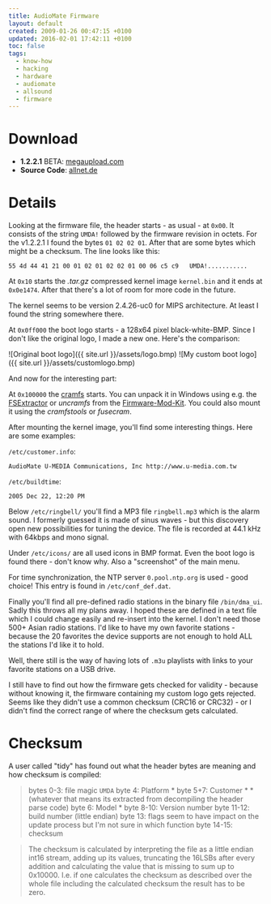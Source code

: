 ```yaml
---
title: AudioMate Firmware
layout: default
created: 2009-01-26 00:47:15 +0100
updated: 2016-02-01 17:42:11 +0100
toc: false
tags:
  - know-how
  - hacking
  - hardware
  - audiomate
  - allsound
  - firmware
---
```

Download
========

* **1.2.2.1** BETA: [megaupload.com](http://www.megaupload.com/de/?d=HTVF7XZA)
* **Source Code**: [allnet.de](http://www.allnet.de/downloads.php?produkt=ALLSOUND)


Details
=======

Looking at the firmware file, the header starts - as usual - at `0x00`. It consists of the string `UMDA!` followed by
the firmware revision in octets. For the v1.2.2.1 I found the bytes `01 02 02 01`. After that are some bytes which
might be a checksum. The line looks like this:

    55 4d 44 41 21 00 01 02 01 02 02 01 00 06 c5 c9   UMDA!...........

At `0x10` starts the *.tar.gz* compressed kernel image `kernel.bin` and it ends at `0x0e1474`. After that there's a lot
of room for more code in the future.

The kernel seems to be version 2.4.26-uc0 for MIPS architecture. At least I found the string somewhere there.

At `0x0ff000` the boot logo starts - a 128x64 pixel black-white-BMP. Since I don't like the original logo, I made a new
one. Here's the comparison:

![Original boot logo]({{ site.url }}/assets/logo.bmp)   ![My custom boot logo]({{ site.url }}/assets/customlogo.bmp)

And now for the interesting part:

At `0x100000` the [cramfs](http://en.wikipedia.org/wiki/cramfs) starts. You can unpack it in Windows using e.g. the
[FSExtractor](https://sourceforge.net/project/showfiles.php?group_id=99199&package_id=108962&release_id=263019) or
*uncramfs* from the [Firmware-Mod-Kit](http://code.google.com/p/firmware-mod-kit/). You could also mount it using the
*cramfstools* or *fusecram*.

After mounting the kernel image, you'll find some interesting things. Here are some examples:

`/etc/customer.info`:

    AudioMate U-MEDIA Communications, Inc http://www.u-media.com.tw

`/etc/buildtime`:

    2005 Dec 22, 12:20 PM

Below `/etc/ringbell/` you'll find a MP3 file `ringbell.mp3` which is the alarm sound. I formerly guessed it is made of
sinus waves - but this discovery open new possibilities for tuning the device. The file is recorded at 44.1 kHz with
64kbps and mono signal.

Under `/etc/icons/` are all used icons in BMP format. Even the boot logo is found there - don't know why. Also a
"screenshot" of the main menu.

For time synchronization, the NTP server `0.pool.ntp.org` is used - good choice! This entry is found in `/etc/conf_def.dat`.

Finally you'll find all pre-defined radio stations in the binary file `/bin/dma_ui`. Sadly this throws all my plans
away. I hoped these are defined in a text file which I could change easily and re-insert into the kernel. I don't need
those 500+ Asian radio stations. I'd like to have my own favorite stations - because the 20 favorites the device
supports are not enough to hold ALL the stations I'd like it to hold.

Well, there still is the way of having lots of `.m3u` playlists with links to your favorite stations on a USB drive.

I still have to find out how the firmware gets checked for validity - because without knowing it, the firmware
containing my custom logo gets rejected. Seems like they didn't use a common checksum (CRC16 or CRC32) - or I didn't
find the correct range of where the checksum gets calculated.


Checksum
========

A user called "tidy" has found out what the header bytes are meaning and how checksum is compiled:

> bytes 0-3: file magic `UMDA`
> byte 4: Platform *
> byte 5+7: Customer * * (whatever that means its extracted from decompiling the header parse code)
> byte 6: Model *
> byte 8-10: Version number
> byte 11-12: build number (little endian)
> byte 13: flags seem to have impact on the update process but I'm not sure in which function
> byte 14-15: checksum

> The checksum is calculated by interpreting the file as a little endian int16 stream, adding up its
> values, truncating the 16LSBs after every addition and calculating the value that is missing to
> sum up to 0x10000. I.e. if one calculates the checksum as described over the whole file including
> the calculated checksum the result has to be zero.
